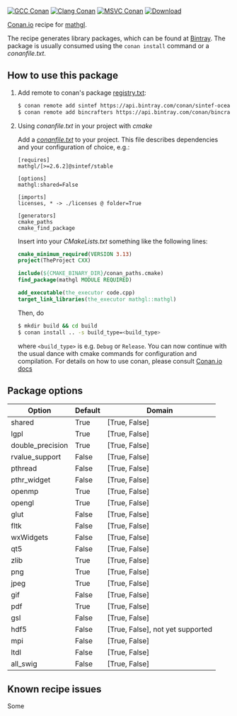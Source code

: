 [![GCC Conan](https://github.com/sintef-ocean/conan-mathgl/workflows/GCC%20Conan/badge.svg)](https://github.com/sintef-ocean/conan-mathgl/actions?query=workflow%3A"GCC+Conan")
[![Clang Conan](https://github.com/sintef-ocean/conan-mathgl/workflows/Clang%20Conan/badge.svg)](https://github.com/sintef-ocean/conan-mathgl/actions?query=workflow%3A"Clang+Conan")
[![MSVC Conan](https://github.com/sintef-ocean/conan-mathgl/workflows/MSVC%20Conan/badge.svg)](https://github.com/sintef-ocean/conan-mathgl/actions?query=workflow%3A"MSVC+Conan")
[![Download](https://api.bintray.com/packages/sintef-ocean/conan/mathgl%3Asintef/images/download.svg)](https://bintray.com/sintef-ocean/conan/mathgl%3Asintef/_latestVersion)


[Conan.io](https://conan.io) recipe for [mathgl](http://mathgl.sourceforge.net).

The recipe generates library packages, which can be found at [Bintray](https://bintray.com/sintef-ocean/conan/mathgl%3Asintef).
The package is usually consumed using the `conan install` command or a *conanfile.txt*.

## How to use this package

1. Add remote to conan's package [registry.txt](http://docs.conan.io/en/latest/reference/config_files/registry.txt.html):

   ```bash
   $ conan remote add sintef https://api.bintray.com/conan/sintef-ocean/conan
   $ conan remote add bincrafters https://api.bintray.com/conan/bincrafters/public-conan
   ```

2. Using *conanfile.txt* in your project with *cmake*

   Add a [*conanfile.txt*](http://docs.conan.io/en/latest/reference/conanfile_txt.html) to your project. This file describes dependencies and your configuration of choice, e.g.:

   ```
   [requires]
   mathgl/[>=2.6.2]@sintef/stable

   [options]
   mathgl:shared=False

   [imports]
   licenses, * -> ./licenses @ folder=True

   [generators]
   cmake_paths
   cmake_find_package
   ```

   Insert into your *CMakeLists.txt* something like the following lines:
   ```cmake
   cmake_minimum_required(VERSION 3.13)
   project(TheProject CXX)

   include(${CMAKE_BINARY_DIR}/conan_paths.cmake)
   find_package(mathgl MODULE REQUIRED)

   add_executable(the_executor code.cpp)
   target_link_libraries(the_executor mathgl::mathgl)
   ```
   Then, do
   ```bash
   $ mkdir build && cd build
   $ conan install .. -s build_type=<build_type>
   ```
   where `<build_type>` is e.g. `Debug` or `Release`.
   You can now continue with the usual dance with cmake commands for configuration and compilation. For details on how to use conan, please consult [Conan.io docs](http://docs.conan.io/en/latest/)

## Package options

Option | Default | Domain
---|---|---
shared   | True  | [True, False]
lgpl     | True  | [True, False]
double_precision | True  | [True, False]
rvalue_support | False  | [True, False]
pthread  | False  | [True, False]
pthr_widget | False  | [True, False]
openmp   | True  | [True, False]
opengl   | True  | [True, False]
glut     | False  | [True, False]
fltk     | False  | [True, False]
wxWidgets | False  | [True, False]
qt5      | False  | [True, False]
zlib     | True  | [True, False]
png      | True  | [True, False]
jpeg     | True  | [True, False]
gif      | False  | [True, False]
pdf      | True  | [True, False]
gsl      | False  | [True, False]
hdf5     | False  | [True, False], not yet supported
mpi      | False  | [True, False]
ltdl     | False  | [True, False]
all_swig | False | [True, False]

## Known recipe issues

Some
